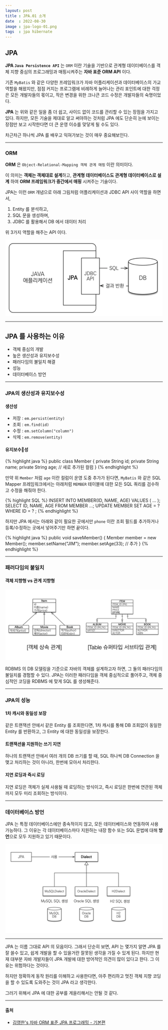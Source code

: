 ```yaml
---
layout: post
title : JPA.01 소개
date  : 2022-08-30
image : jpa-logo-01.png
tags  : jpa hibernate
---
```


## JPA
**JPA `Java Persistence API`** 는 `ORM` 이란 기술을 기반으로 관계형 데이터베이스를 객체 지향 중심의 프로그래밍과 매핑시켜주는 **자바 표준 ORM API** 이다.

기존 `MyBatis` 와 같은 다양한 프레임워크가 자바 어플리케이션과 데이터베이스의 가교 역할을 해왔지만, 점점 커지는 프로그램에 비례하게 늘어나는 관리 포인트에 대한 걱정은 모든 개발자들의 몫이고, 작은 변경을 위한 크나큰 코드 수정은 개발자들의 숙명이었다.

**JPA** 는 위와 같은 일을 좀 더 쉽고, 사이드 없이 코드를 관리할 수 있는 장점을 가지고 있다. 하지만, 모든 기술을 제대로 알고 써야하는 것처럼 JPA 에도 단순히 눈에 보이는 장점만 보고 시작한다면 더 큰 운영 이슈를 맞닿게 될 수도 있다.

차근차근 하나씩 JPA 를 배우고 익혀가보는 것이 매우 중요해보인다.

---

### ORM
**ORM** 은 `Object-Relational-Mapping 객체 관계 매핑` 이란 의미이다.

이 의미는 **객체는 객체대로 설계**하고, **관계형 데이터베이스도 관계형 데이터베이스로 설계** 하여 **ORM 프레임워크가 중간에서 매핑** 시켜주는 기술이다.

JPA는 이런 `ORM` 개념으로 아래 그림처럼 어플리케이션과 JDBC API 사이 역할을 하면서,

1. Entity 를 분석하고,
2. SQL 문을 생성하며,
3. JDBC 를 활용해서 DB 에서 데이터 처리

위 3가지 역할을 해주는 API 이다.

![JPA 동박 원리](/images/jpa-01-01.png)

---

## JPA 를 사용하는 이유
- 객체 중심의 개발
- 높은 생산성과 유지보수성
- 패러다임의 불일치 해결
- 성능
- 데이터베이스 방언

---

### JPA의 생산성과 유지보수성
#### 생산성
- 저장 : `em.persist(entity)`
- 조회 : `em.find(id)`
- 수정 : `em.setColumn("column")`
- 삭제 : `em.remove(entity)`

#### 유지보수성

{% highlight java %}
public class Member {
    private String id;
    private String name;
    private String age;     // 새로 추가된 컬럼
}
{% endhighlight %}

만약 위 `Member` 처럼 `age` 이란 컬럼이 운영 도중 추가가 된다면, `MyBatis` 와 같은 SQL Mapper 프레임워크에서는 아래처럼 `MEMBER` 테이블에 대한 모든 SQL 쿼리를 검수하고 수정을 해줘야 한다.

{% highlight SQL %}
INSERT INTO MEMBER(ID, NAME, AGE) VALUES ( ... );
SELECT ID, NAME, AGE FROM MEMBER ...;
UPDATE MEMBER SET AGE = ? WHERE ID = ? ;
{% endhighlight %}

하지만 JPA 에서는 아래와 같이 필요한 곳에서만 `phone` 이란 조회 필드를 추가하거나 등록/수정하는 곳에서 넣어주기만 하면 끝이다.

{% highlight java %}
public void saveMember() {
    Member member = new Member();
    member.setName("JIM");
    member.setAge(33);        // 추가
}
{% endhighlight %}

---

### 패러다임의 불일치
#### 객체 지향형 vs 관계 지향형

![JPA 객체 지향 vs 관계 지향형](/images/jpa-01-02.png)

RDBMS 의 DB 모델링을 기준으로 자바의 객체를 설계하고자 하면, 그 둘의 패러다임의 불일치를 경험할 수 있다. JPA는 이러한 패러다임을 객체 중심적으로 풀어주고, 객체 중심적인 코딩을 RDBMS 에 맞게 SQL 를 생성해준다.

---

### JPA의 성능
#### 1차 캐시와 동일성 보장
같은 트랜잭션 안에서 같은 Entity 를 조회한다면, 1차 캐시를 통해 DB 조회없이 동일한 Entity 를 반환하고, 그 Entity 에 대한 동일성을 보장한다.

#### 트랜잭션을 지원하는 쓰기 지연
하나의 트랜잭션 안에서 여러 개의 DB 쓰기를 할 때, SQL 하나씩 DB Connection 을 맺고 처리하는 것이 아니라, 한번에 모아서 처리한다.

#### 지연 로딩과 즉시 로딩
지연 로딩은 객체가 실제 사용될 때 로딩하는 방식이고, 즉시 로딩은 한번에 연관된 객체까지 모두 미리 조회하는 방식이다.

---

### 데이터베이스 방언
JPA 는 특정 데이터베이스에만 종속적이지 않고, 모든 데이터베이스와 연동하여 사용 가능하다. 그 이유는 각 데이터베이스마다 지원하는 내장 함수 또는 SQL 문법에 대해 **방언**으로 모두 지원하고 있기 때문이다.

![JPA 데이터베이스 방언](/images/jpa-01-03.png)

---

JPA 는 이름 그대로 API 의 모음이다. 그래서 단순히 보면, API 는 몇가지 알면 JPA 를 잘 쓸수 있고, 쉽게 개발을 할 수 있을거란 잘못된 생각을 가질 수 있게 된다. 하지만 현재 대부분 자바 개발자들이 JPA 개발에 대한 방어적인 의견이 많이 있다고 한다. 그 이유는 위험하다는 것이다.

하지만 정확하게 동작 원리를 이해하고 사용한다면, 아주 편리하고 멋진 객체 지향 코딩을 할 수 있도록 도와주는 것이 JPA 라고 생각한다.

그러기 위해서 JPA 에 대한 공부를 게을리해서는 안될 것 같다.

---

#### 출처
- [김영한's 자바 ORM 표준 JPA 프로그래밍 - 기본편](https://www.inflearn.com/course/ORM-JPA-Basic#curriculum)
